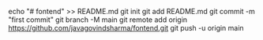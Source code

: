 echo "# fontend" >> README.md
git init
git add README.md
git commit -m "first commit"
git branch -M main
git remote add origin https://github.com/javagovindsharma/fontend.git
git push -u origin main
